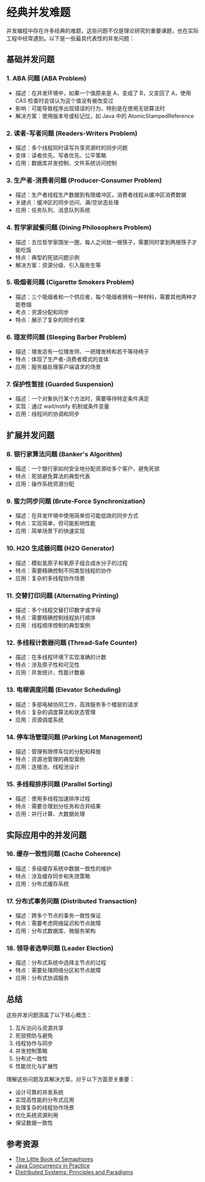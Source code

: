 # 经典并发难题

并发编程中存在许多经典的难题，这些问题不仅是理论研究的重要课题，也在实际工程中经常遇到。以下是一些最具代表性的并发问题：

## 基础并发问题

### 1. ABA 问题 (ABA Problem)

- 描述：在并发环境中，如果一个值原来是 A，变成了 B，又变回了 A，使用 CAS 检查时会误认为这个值没有被改变过
- 影响：可能导致程序出现错误的行为，特别是在使用无锁算法时
- 解决方案：使用版本号或标记位，如 Java 中的 AtomicStampedReference

### 2. 读者-写者问题 (Readers-Writers Problem)

- 描述：多个线程同时读写共享资源时的同步问题
- 变体：读者优先、写者优先、公平策略
- 应用：数据库并发控制、文件系统访问控制

### 3. 生产者-消费者问题 (Producer-Consumer Problem)

- 描述：生产者线程生产数据到有限缓冲区，消费者线程从缓冲区消费数据
- 关键点：缓冲区的同步访问、满/空状态处理
- 应用：任务队列、消息队列系统

### 4. 哲学家就餐问题 (Dining Philosophers Problem)

- 描述：五位哲学家围坐一圈，每人之间放一根筷子，需要同时拿到两根筷子才能吃饭
- 特点：典型的死锁问题示例
- 解决方案：资源分级、引入服务生等

### 5. 吸烟者问题 (Cigarette Smokers Problem)

- 描述：三个吸烟者和一个供应者，每个吸烟者拥有一种材料，需要其他两种才能卷烟
- 考点：资源分配和同步
- 特点：展示了复杂的同步约束

### 6. 理发师问题 (Sleeping Barber Problem)

- 描述：理发店有一位理发师、一把理发椅和若干等待椅子
- 特点：体现了生产者-消费者模式的变体
- 应用：服务器处理客户端请求的场景

### 7. 保护性暂挂 (Guarded Suspension)

- 描述：一个对象执行某个方法时，需要等待特定条件满足
- 实现：通过 wait/notify 机制或条件变量
- 应用：线程间的协调和同步

## 扩展并发问题

### 8. 银行家算法问题 (Banker's Algorithm)

- 描述：一个银行家如何安全地分配资源给多个客户，避免死锁
- 特点：死锁避免算法的典型代表
- 应用：操作系统资源分配

### 9. 蛮力同步问题 (Brute-Force Synchronization)

- 描述：在并发环境中使用简单但可能低效的同步方式
- 特点：实现简单，但可能影响性能
- 应用：简单场景下的快速实现

### 10. H2O 生成器问题 (H2O Generator)

- 描述：模拟氢原子和氧原子组合成水分子的过程
- 特点：需要精确控制不同类型线程的协作
- 应用：复杂的多线程协作场景

### 11. 交替打印问题 (Alternating Printing)

- 描述：多个线程交替打印数字或字母
- 特点：需要精确控制线程执行顺序
- 应用：线程顺序控制的典型案例

### 12. 多线程计数器问题 (Thread-Safe Counter)

- 描述：在多线程环境下实现准确的计数
- 特点：涉及原子性和可见性
- 应用：并发统计、性能计数器

### 13. 电梯调度问题 (Elevator Scheduling)

- 描述：多部电梯协同工作，高效服务多个楼层的请求
- 特点：复杂的调度算法和状态管理
- 应用：资源调度系统

### 14. 停车场管理问题 (Parking Lot Management)

- 描述：管理有限停车位的分配和释放
- 特点：资源池管理的典型案例
- 应用：连接池、线程池设计

### 15. 多线程排序问题 (Parallel Sorting)

- 描述：使用多线程加速排序过程
- 特点：需要合理划分任务和合并结果
- 应用：并行计算、大数据处理

## 实际应用中的并发问题

### 16. 缓存一致性问题 (Cache Coherence)

- 描述：多级缓存系统中数据一致性的维护
- 特点：涉及缓存同步和失效策略
- 应用：分布式缓存系统

### 17. 分布式事务问题 (Distributed Transaction)

- 描述：跨多个节点的事务一致性保证
- 特点：需要考虑网络延迟和节点故障
- 应用：分布式数据库、微服务架构

### 18. 领导者选举问题 (Leader Election)

- 描述：分布式系统中选择主节点的过程
- 特点：需要处理网络分区和节点故障
- 应用：分布式协调服务

## 总结

这些并发问题涵盖了以下核心概念：

1. 互斥访问与资源共享
2. 死锁预防与避免
3. 线程协作与同步
4. 并发控制策略
5. 分布式一致性
6. 性能优化与扩展性

理解这些问题及其解决方案，对于以下方面至关重要：

- 设计可靠的并发系统
- 实现高性能的分布式应用
- 处理复杂的线程协作场景
- 优化系统资源利用
- 保证数据一致性

## 参考资源

- [The Little Book of Semaphores](https://greenteapress.com/semaphores/LittleBookOfSemaphores.pdf)
- [Java Concurrency in Practice](https://jcip.net/)
- [Distributed Systems: Principles and Paradigms](https://www.distributed-systems.net/)
